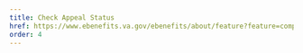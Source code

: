 ```yaml
---
title: Check Appeal Status
href: https://www.ebenefits.va.gov/ebenefits/about/feature?feature=compensation-claim-appeal-status
order: 4
---
```

